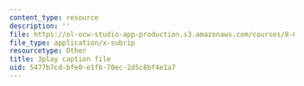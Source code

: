 ```yaml
---
content_type: resource
description: ''
file: https://ol-ocw-studio-app-production.s3.amazonaws.com/courses/8-06-quantum-physics-iii-spring-2018/5477b7cdbfe0e1fb70ec2d5c8bf4e1a7_G-5KHKrNPMs.srt
file_type: application/x-subrip
resourcetype: Other
title: 3play caption file
uid: 5477b7cd-bfe0-e1fb-70ec-2d5c8bf4e1a7
---
```

